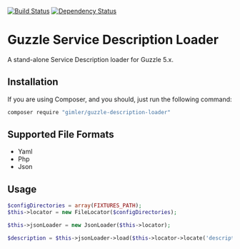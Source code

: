[![Build Status](https://secure.travis-ci.org/gimler/guzzle-description-loader.png?branch=master)](http://travis-ci.org/gimler/guzzle-description-loader)
[![Dependency Status](https://www.versioneye.com/user/projects/55f17b93d4d204001e000053/badge.png)](https://www.versioneye.com/user/projects/55f17b93d4d204001e000053)

# Guzzle Service Description Loader

A stand-alone Service Description loader for Guzzle 5.x.

## Installation

If you are using Composer, and you should, just run the following command:

``` sh
composer require "gimler/guzzle-description-loader"
```

## Supported File Formats

* Yaml
* Php
* Json

## Usage

``` php
$configDirectories = array(FIXTURES_PATH);
$this->locator = new FileLocator($configDirectories);

$this->jsonLoader = new JsonLoader($this->locator);

$description = $this->jsonLoader->load($this->locator->locate('description.json'));
```
